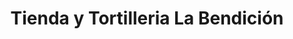 ---
title: "Tienda y Tortilleria La Bendición"
url: /fraijanes/tienda-y-tortilleria-la-bendicion/
shop: general
---